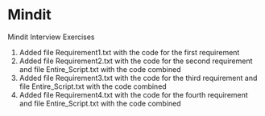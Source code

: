 # Mindit
Mindit Interview Exercises


1. Added file Requirement1.txt with the code for the first requirement
2. Added file Requirement2.txt with the code for the second requirement and file Entire_Script.txt with the code combined
3. Added file Requirement3.txt with the code for the third requirement and file Entire_Script.txt with the code combined
4. Added file Requirement4.txt with the code for the fourth requirement and file Entire_Script.txt with the code combined
